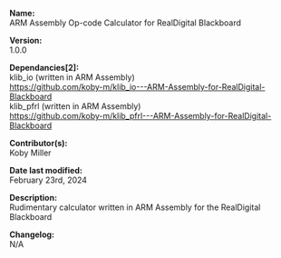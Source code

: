 **Name:**                
ARM Assembly Op-code Calculator for RealDigital Blackboard

**Version:**            
1.0.0

**Dependancies[2]:**<br>
klib_io (written in ARM Assembly)<br>
https://github.com/koby-m/klib_io---ARM-Assembly-for-RealDigital-Blackboard<br>
klib_pfrl (written in ARM Assembly)<br>
https://github.com/koby-m/klib_pfrl---ARM-Assembly-for-RealDigital-Blackboard

**Contributor(s):**     
Koby Miller

**Date last modified:**   
February 23rd, 2024

**Description:**        
Rudimentary calculator written in ARM Assembly for the RealDigital Blackboard

**Changelog:**<br>
N/A
